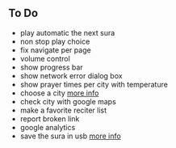 <h2>To Do</h2>
<ul>
	<li>play automatic the next sura</li>
	<li>non stop play choice</li>
	<li>fix navigate per page</li>
	<li>volume control</li>
	<li>show progress bar</li>
	<li>show network error dialog box</li>
	<li>show prayer times per city with temperature</li>
	<li>choose a city <a href='http://www.samsungdforum.com/Guide/ref00011/deviceapi_ime.html'>more info</a></li>
	<li>check city with google maps</li>
	<li>make a favorite reciter list</li>
	<li>report broken link</li>
	<li>google analytics</li>
	<li>save the sura in usb <a href='http://www.samsungdforum.com/Guide/ref00011/deviceapi_download.html'>more info</a></li>
</ul>